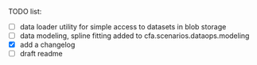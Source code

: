 TODO list:

 - [ ] data loader utility for simple access to datasets in blob storage
 - [ ] data modeling, spline fitting added to cfa.scenarios.dataops.modeling
 - [x] add a changelog
 - [ ] draft readme
